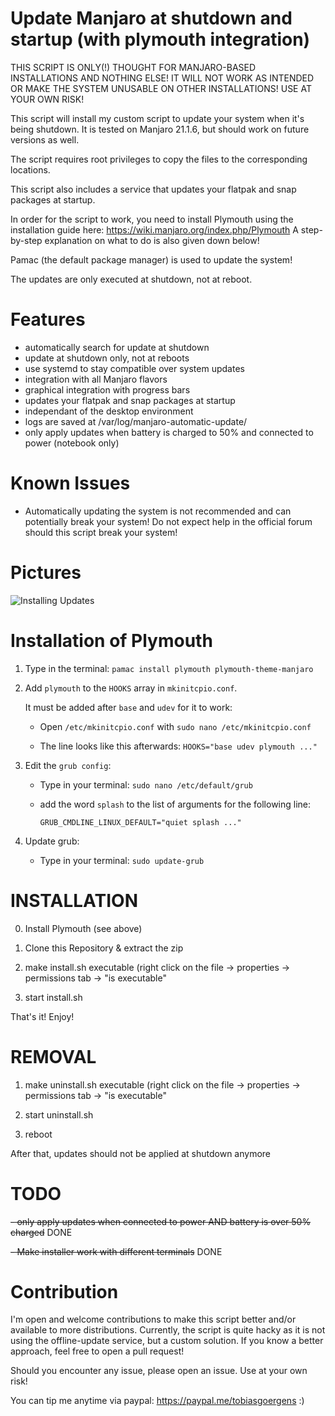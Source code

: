 # Update Manjaro at shutdown and startup (with plymouth integration)
  THIS SCRIPT IS ONLY(!) THOUGHT FOR MANJARO-BASED INSTALLATIONS
  AND NOTHING ELSE!  IT WILL NOT WORK AS INTENDED OR MAKE
  THE SYSTEM UNUSABLE ON OTHER INSTALLATIONS!
  USE AT YOUR OWN RISK!
  
  This script will install my custom script to update your
  system when it's being shutdown. It is tested on Manjaro 21.1.6, but should
  work on future versions as well.

  The script requires root privileges to copy the
  files to the corresponding locations.

  This script also includes a service that updates your
  flatpak and snap packages at startup.

  In order for the script to work, you need to install Plymouth
  using the installation guide here:
  https://wiki.manjaro.org/index.php/Plymouth
  A step-by-step explanation on what to do is also given down below!
  
  Pamac (the default package manager) is used to update the system!
  
  The updates are only executed at shutdown, not at reboot.
  
# Features

  - automatically search for update at shutdown
  - update at shutdown only, not at reboots
  - use systemd to stay compatible over system updates
  - integration with all Manjaro flavors
  - graphical integration with progress bars
  - updates your flatpak and snap packages at startup
  - independant of the desktop environment
  - logs are saved at /var/log/manjaro-automatic-update/
  - only apply updates when battery is charged to 50% and connected to power (notebook only)

# Known Issues
  - Automatically updating the system is not recommended and can
    potentially break your system!
    Do not expect help in the official forum should this script break your system!
# Pictures

  ![Installing Updates](https://user-images.githubusercontent.com/19935382/142771245-d5674862-350c-432b-868b-690527afcff9.png)
  
# Installation of Plymouth
  1. Type in the terminal: ```pamac install plymouth plymouth-theme-manjaro```
  
  2. Add ```plymouth``` to the ```HOOKS``` array in ```mkinitcpio.conf```.
  
     It must be added after ```base``` and ```udev``` for it to work:
  
     - Open ```/etc/mkinitcpio.conf``` with ```sudo nano /etc/mkinitcpio.conf```
     
     - The line looks like this afterwards: ```HOOKS="base udev plymouth ..."```
  
  3. Edit the ```grub config```:
     - Type in your terminal: ```sudo nano /etc/default/grub```
     - add the word ```splash``` to the list of arguments for the following line:
     
       ```GRUB_CMDLINE_LINUX_DEFAULT="quiet splash ..."```
  4. Update grub:
     - Type in your terminal: ```sudo update-grub```
  
# INSTALLATION

  0. Install Plymouth (see above)

  1. Clone this Repository & extract the zip
  
  2. make install.sh executable (right click on the file
  -> properties -> permissions tab -> "is executable"

  3. start install.sh
  
  That's it! Enjoy!
  
# REMOVAL
  
  1. make uninstall.sh executable (right click on the file
  -> properties -> permissions tab -> "is executable"
  
  2. start uninstall.sh

  3. reboot
  
  After that, updates should not be applied at shutdown anymore
  
# TODO
  ~~- only apply updates when connected to power AND battery is over 50% charged~~ DONE
  
  ~~- Make installer work with different terminals~~ DONE
  
# Contribution
  I'm open and welcome contributions to make this script better and/or available to more distributions.
  Currently, the script is quite hacky as it is not using the offline-update service, but a custom
  solution.
  If you know a better approach, feel free to open a pull request!
  
  Should you encounter any issue, please open an issue. Use at your own risk!
  
  You can tip me anytime via paypal: https://paypal.me/tobiasgoergens :)
